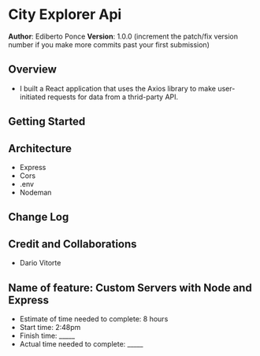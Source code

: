 # City Explorer Api

**Author**: Ediberto Ponce
**Version**: 1.0.0 (increment the patch/fix version number if you make more commits past your first submission)

## Overview

- I built a React application that uses the Axios library to make user-initiated requests for data from a thrid-party API.

## Getting Started
<!-- What are the steps that a user must take in order to build this app on their own machine and get it running? -->

## Architecture

- Express
- Cors
- .env
- Nodeman

## Change Log

## Credit and Collaborations

- Dario Vitorte

## Name of feature: Custom Servers with Node and Express

- Estimate of time needed to complete: 8 hours
- Start time: 2:48pm
- Finish time: _____
- Actual time needed to complete: _____

